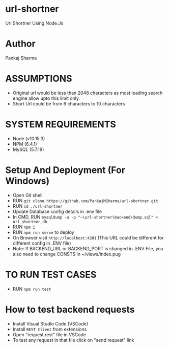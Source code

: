 # url-shortner
Url Shortner Using Node.Js

# Author
Pankaj Sharma

# ASSUMPTIONS
-   Original url would be less than 2048 characters as most leading search engine allow upto this limit only.
-   Short Url could be from 6 characters to 10 characters

# SYSTEM REQUIREMENTS
-   Node (v10.15.3)
-   NPM (6.4.1)
-   MySQL (5.7.19)
 
# Setup And Deployment (For Windows)
-   Open Git shell
-   RUN `git clone https://github.com/PankajMSharma/url-shortner.git`
-   RUN `cd ./url-shortner`
-   Update Database config details in .env file
-   In CMD, RUN `mysqldump -u -p "~\url-shortner\backend\dump.sql" < url_shortner_db`
-   RUN `npm i`
-   RUN `npm run serve` to deploy
-   On Browser visit `http://localhost:4201` (This URL could be different for different config in .ENV file)
-   Note: If BACKEND_URL or BACKEND_PORT is changed in .ENV File, you also need to change CONSTS in ~/views/index.pug

# TO RUN TEST CASES
-   RUN `npm run test`

# How to test backend requests
-   Install Visual Studio Code (VSCode)
-   Install `REST Client` from extensions
-   Open "request.rest" file in VSCode
-   To test any request in that file click on "send request" link